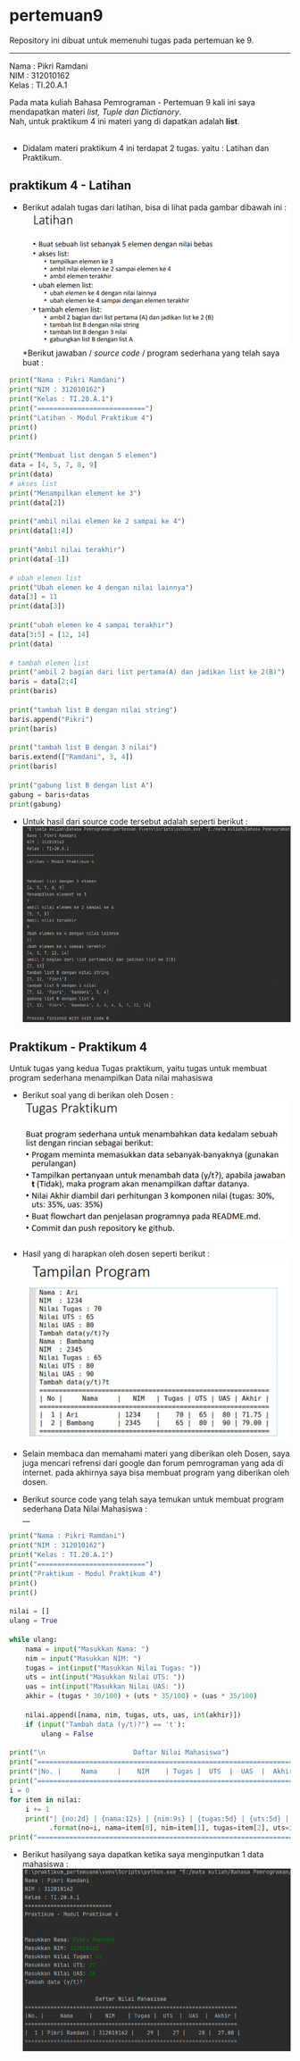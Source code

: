 # pertemuan9
Repository ini dibuat untuk memenuhi tugas pada pertemuan ke 9.
<hr>

 Nama   : Pikri Ramdani <br>
 NIM    : 312010162     <br>
 Kelas  : TI.20.A.1     <br>

Pada mata kuliah Bahasa Pemrograman - Pertemuan 9 kali ini saya mendapatkan materi *list, Tuple dan Dictianory*.<br>
Nah, untuk praktikum 4 ini materi yang di dapatkan adalah **list**.<br>
<br>
* Didalam materi praktikum 4 ini terdapat 2 tugas. yaitu : Latihan dan Praktikum.<br>

## praktikum 4 - Latihan

* Berikut adalah tugas dari latihan, bisa di lihat pada gambar dibawah ini :<br>
![Soal Tugas Latihan](gambar/soallatihanP4.PNG)<br>
*Berikut jawaban / *source code* / program sederhana yang telah saya buat :
``` python
print("Nama : Pikri Ramdani")
print("NIM : 312010162")
print("Kelas : TI.20.A.1")
print("===========================")
print("Latihan - Modul Praktikum 4")
print()
print()

print("Membuat list dengan 5 elemen")
data = [4, 5, 7, 8, 9]
print(data)
# akses list
print("Menampilkan element ke 3")
print(data[2])

print("ambil nilai elemen ke 2 sampai ke 4")
print(data[1:4])

print("Ambil nilai terakhir")
print(data[-1])

# ubah elemen list
print("Ubah elemen ke 4 dengan nilai lainnya")
data[3] = 11
print(data[3])

print("ubah elemen ke 4 sampai terakhir")
data[3:5] = [12, 14]
print(data)

# tambah elemen list
print("ambil 2 bagian dari list pertama(A) dan jadikan list ke 2(B)")
baris = data[2:4]
print(baris)

print("tambah list B dengan nilai string")
baris.append("Pikri")
print(baris)

print("tambah list B dengan 3 nilai")
baris.extend(["Ramdani", 3, 4])
print(baris)

print("gabung list B dengan list A")
gabung = baris+datas
print(gabung)
```
* Untuk hasil dari source code tersebut adalah seperti berikut : <br>
![Hasil Soal Latihan](gambar/hasilsoallatihan.PNG)<br>

## Praktikum - Praktikum 4

Untuk tugas yang kedua Tugas praktikum, yaitu tugas untuk membuat program sederhana menampilkan Data nilai mahasiswa<br>
* Berikut soal yang di berikan oleh Dosen :<br>
![Soal Praktikum](gambar/soalpraktikum.PNG)<br>

* Hasil yang di harapkan oleh dosen seperti berikut :<br>
![hasil yang diharaphakan oleh dosen](gambar/hasilyangdiinginkan.PNG)<br>

* Selain membaca dan memahami materi yang diberikan oleh Dosen, saya juga mencari refrensi dari google dan forum pemrograman yang ada di internet. pada akhirnya saya bisa membuat program yang diberikan oleh dosen.

* Berikut source code yang telah saya temukan untuk membuat program sederhana Data Nilai Mahasiswa :<br>__
``` python
print("Nama : Pikri Ramdani")
print("NIM : 312010162")
print("Kelas : TI.20.A.1")
print("===========================")
print("Praktikum - Modul Praktikum 4")
print()
print()

nilai = []
ulang = True

while ulang:
    nama = input("Masukkan Nama: ")
    nim = input("Masukkan NIM: ")
    tugas = int(input("Masukkan Nilai Tugas: "))
    uts = int(input("Masukkan Nilai UTS: "))
    uas = int(input("Masukkan Nilai UAS: "))
    akhir = (tugas * 30/100) + (uts * 35/100) + (uas * 35/100)

    nilai.append([nama, nim, tugas, uts, uas, int(akhir)])
    if (input("Tambah data (y/t)?") == 't'):
        ulang = False

print("\n                      Daftar Nilai Mahasiswa")
print("==================================================================")
print("|No. |     Nama     |    NIM    | Tugas |  UTS  |  UAS  |  Akhir |")
print("==================================================================")
i = 0
for item in nilai:
    i += 1
    print("| {no:2d} | {nama:12s} | {nim:9s} | {tugas:5d} | {uts:5d} | {uas:5d} | {akhir:6.2f} |"
          .format(no=i, nama=item[0], nim=item[1], tugas=item[2], uts=item[3], uas=item[4], akhir=item[5]))
print("==================================================================")
```
* Berikut hasilyang saya dapatkan ketika saya menginputkan 1 data mahasiswa :<br>
![input 1 data mahasiswa](gambar/inputdata1.PNG)